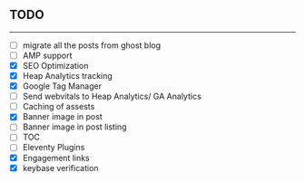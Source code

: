 ## TODO
---

- [ ] migrate all the posts from ghost blog
- [ ] AMP support
- [x] SEO Optimization
- [x] Heap Analytics tracking
- [x] Google Tag Manager
- [ ] Send webvitals to Heap Analytics/ GA Analytics
- [ ] Caching of assests
- [x] Banner image in post
- [ ] Banner image in post listing
- [ ] TOC
- [ ] Eleventy Plugins
- [x] Engagement links
- [x] keybase verification
